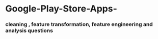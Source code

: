 # Google-Play-Store-Apps-
### cleaning , feature transformation, feature engineering  and analysis questions 
